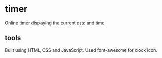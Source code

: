 # timer

Online timer displaying the current date and time

## tools

Built using HTML, CSS and JavaScript. Used font-awesome for clock icon.
